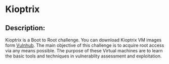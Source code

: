 # Kioptrix 
## Description:
Kioptrix is a Boot to Root challenge.
You can download Kioptrix VM images form [Vulnhub](https://www.vulnhub.com/?q=kioptrix).
The main objective of this challenge is to acquire root access via any means possible.
The purpose of these Virtual machines are to learn the basic tools and techniques in vulnerablity assessment and exploitation.